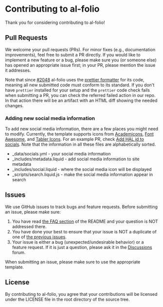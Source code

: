 # Contributing to al-folio

Thank you for considering contributing to al-folio!

## Pull Requests

We welcome your pull requests (PRs).
For minor fixes (e.g., documentation improvements), feel free to submit a PR directly.
If you would like to implement a new feature or a bug, please make sure you (or someone else) has opened an appropriate issue first; in your PR, please mention the issue it addresses.

Note that since [#2048](https://github.com/alshedivat/al-folio/pull/2048) al-folio uses the [prettier formatter](https://prettier.io/) for its code, meaning all new submitted code must conform to its standard. If you don't have `prettier` installed for your setup and the `prettier` code check fails when submitting a PR, you can check the referred failed action in our repo. In that action there will be an artifact with an HTML diff showing the needed changes.

### Adding new social media information

To add new social media information, there are a few places you might need to modify. Currently, the template supports icons from [Academicons](https://jpswalsh.github.io/academicons/), [Font Awesome](https://fontawesome.com/), and [Tabler Icons](https://tabler.io/icons). For an example PR, check [Add HAL id to socials](https://github.com/alshedivat/al-folio/pull/3206/files). Note that the information in all these files are alphabetically sorted.

- _data/socials.yml - your social media information
- _includes/metadata.liquid - add social media information to site metadata
- _includes/social.liquid - where the social media icon will be displayed
- _scripts/search.liquid.js - make the social media information appear in search

## Issues

We use GitHub issues to track bugs and feature requests.
Before submitting an issue, please make sure:

1. You have read [the FAQ section](FAQ.md) of the README and your question is NOT addressed there.
2. You have done your best to ensure that your issue is NOT a duplicate of one of [the previous issues](https://github.com/alshedivat/al-folio/issues).
3. Your issue is either a bug (unexpected/undesirable behavior) or a feature request.
   If it is just a question, please ask it in the [Discussions](https://github.com/alshedivat/al-folio/discussions) forum.

When submitting an issue, please make sure to use the appropriate template.

## License

By contributing to al-folio, you agree that your contributions will be licensed
under the LICENSE file in the root directory of the source tree.
